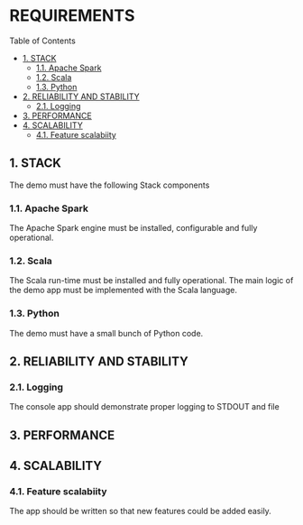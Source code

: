 #  REQUIREMENTS


Table of Contents

  * [1. STACK](#1-stack)
    * [1.1. Apache Spark](#11-apache-spark)
    * [1.2. Scala ](#12-scala-)
    * [1.3. Python](#13-python)
  * [2. RELIABILITY AND STABILITY](#2-reliability-and-stability)
    * [2.1. Logging](#21-logging)
  * [3. PERFORMANCE](#3-performance)
  * [4. SCALABILITY](#4-scalability)
    * [4.1. Feature scalabiity](#41-feature-scalabiity)


    

## 1. STACK
The demo must have the following Stack components

    

### 1.1. Apache Spark
The Apache Spark engine must be installed, configurable and fully operational. 

    

### 1.2. Scala 
The Scala run-time must be installed and fully operational.
The main logic of the demo app must be implemented with the Scala language.

    

### 1.3. Python
The demo must have a small bunch of Python code. 

    

## 2. RELIABILITY AND STABILITY


    

### 2.1. Logging
The console app should demonstrate proper logging to STDOUT and file

    

## 3. PERFORMANCE


    

## 4. SCALABILITY


    

### 4.1. Feature scalabiity
The app should be written so that new features could be added easily. 

    

